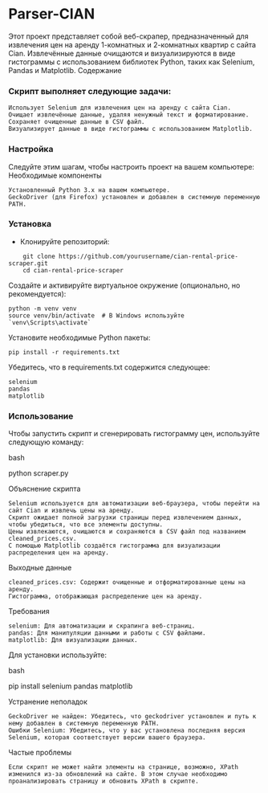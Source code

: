# Parser-CIAN

Этот проект представляет собой веб-скрапер, предназначенный для извлечения цен на аренду 1-комнатных и 2-комнатных квартир с сайта Cian. Извлечённые данные очищаются и визуализируются в виде гистограммы с использованием библиотек Python, таких как Selenium, Pandas и Matplotlib.
Содержание

### Скрипт выполняет следующие задачи:

    Использует Selenium для извлечения цен на аренду с сайта Cian.
    Очищает извлечённые данные, удаляя ненужный текст и форматирование.
    Сохраняет очищенные данные в CSV файл.
    Визуализирует данные в виде гистограммы с использованием Matplotlib.

### Настройка

Следуйте этим шагам, чтобы настроить проект на вашем компьютере:
Необходимые компоненты

    Установленный Python 3.x на вашем компьютере.
    GeckoDriver (для Firefox) установлен и добавлен в системную переменную PATH.

### Установка

- Клонируйте репозиторий:
```
    git clone https://github.com/yourusername/cian-rental-price-scraper.git
    cd cian-rental-price-scraper
```

Создайте и активируйте виртуальное окружение (опционально, но рекомендуется):
```
python -m venv venv
source venv/bin/activate  # В Windows используйте `venv\Scripts\activate`
```

Установите необходимые Python пакеты:

```
pip install -r requirements.txt
```

Убедитесь, что в requirements.txt содержится следующее:

    selenium
    pandas
    matplotlib

### Использование

Чтобы запустить скрипт и сгенерировать гистограмму цен, используйте следующую команду:

bash

python scraper.py

Объяснение скрипта

    Selenium используется для автоматизации веб-браузера, чтобы перейти на сайт Cian и извлечь цены на аренду.
    Скрипт ожидает полной загрузки страницы перед извлечением данных, чтобы убедиться, что все элементы доступны.
    Цены извлекаются, очищаются и сохраняются в CSV файл под названием cleaned_prices.csv.
    С помощью Matplotlib создаётся гистограмма для визуализации распределения цен на аренду.

Выходные данные

    cleaned_prices.csv: Содержит очищенные и отформатированные цены на аренду.
    Гистограмма, отображающая распределение цен на аренду.

Требования

    selenium: Для автоматизации и скрапинга веб-страниц.
    pandas: Для манипуляции данными и работы с CSV файлами.
    matplotlib: Для визуализации данных.

Для установки используйте:

bash

pip install selenium pandas matplotlib

Устранение неполадок

    GeckoDriver не найден: Убедитесь, что geckodriver установлен и путь к нему добавлен в системную переменную PATH.
    Ошибки Selenium: Убедитесь, что у вас установлена последняя версия Selenium, которая соответствует версии вашего браузера.

Частые проблемы

    Если скрипт не может найти элементы на странице, возможно, XPath изменился из-за обновлений на сайте. В этом случае необходимо проанализировать страницу и обновить XPath в скрипте.
